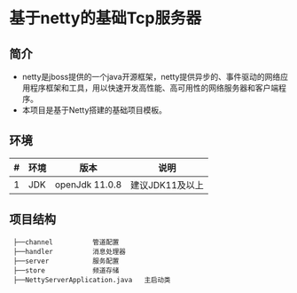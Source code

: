 # 基于netty的基础Tcp服务器

## 简介

- netty是jboss提供的一个java开源框架，netty提供异步的、事件驱动的网络应用程序框架和工具，用以快速开发高性能、高可用性的网络服务器和客户端程序。
- 本项目是基于Netty搭建的基础项目模板。

## 环境

 | #    | 环境 | 版本           | 说明            |
 | ---- | ---- | -------------- | --------------- |
 | 1    | JDK  | openJdk 11.0.8 | 建议JDK11及以上 |

## 项目结构

```
 ├──channel          管道配置
 ├──handler          消息处理器
 ├──server           服务配置
 ├──store            频道存储
 ├──NettyServerApplication.java   主启动类
```
